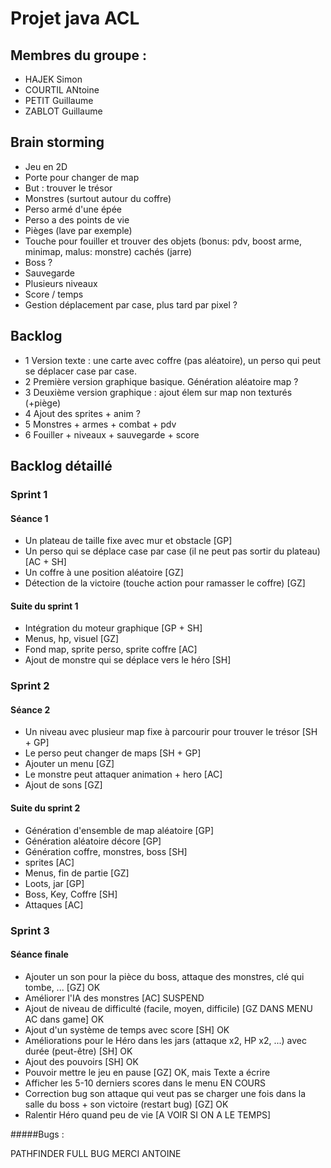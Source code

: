 # Projet java ACL

## Membres du groupe :
* HAJEK Simon
* COURTIL ANtoine
* PETIT Guillaume
* ZABLOT Guillaume

## Brain storming
* Jeu en 2D
* Porte pour changer de map
* But : trouver le trésor
* Monstres (surtout autour du coffre)
* Perso armé d'une épée
* Perso a des points de vie
* Pièges (lave par exemple)
* Touche pour fouiller et trouver des objets (bonus: pdv, boost arme, minimap, malus: monstre) cachés (jarre)
* Boss ?
* Sauvegarde
* Plusieurs niveaux
* Score / temps
* Gestion déplacement par case, plus tard par pixel ?

## Backlog
* 1 Version texte : une carte avec coffre (pas aléatoire), un perso qui peut se déplacer case par case.
* 2 Première version graphique basique. Génération aléatoire map ?
* 3 Deuxième version graphique : ajout élem sur map non texturés (+piège)
* 4 Ajout des sprites + anim ?
* 5 Monstres + armes + combat + pdv
* 6 Fouiller + niveaux + sauvegarde + score
 

## Backlog détaillé

### Sprint 1

#### Séance 1

* Un plateau de taille fixe avec mur et obstacle [GP]
* Un perso qui se déplace case par case (il ne peut pas sortir du plateau) [AC + SH]
* Un coffre à une position aléatoire [GZ]
* Détection de la victoire (touche action pour ramasser le coffre) [GZ]

#### Suite du sprint 1

* Intégration du moteur graphique [GP + SH]
* Menus, hp, visuel [GZ]
* Fond map, sprite perso, sprite coffre [AC]
* Ajout de monstre qui se déplace vers le héro [SH]

### Sprint 2

#### Séance 2

* Un niveau avec plusieur map fixe à parcourir pour trouver le trésor [SH + GP]
* Le perso peut changer de maps [SH + GP]
* Ajouter un menu [GZ]
* Le monstre peut attaquer animation + hero [AC]
* Ajout de sons [GZ]

#### Suite du sprint 2

* Génération d'ensemble de map aléatoire [GP]
* Génération aléatoire décore [GP]
* Génération coffre, monstres, boss [SH]
* sprites [AC]
* Menus, fin de partie [GZ]
* Loots, jar [GP]
* Boss, Key, Coffre [SH]
* Attaques [AC]


### Sprint 3

#### Séance finale

* Ajouter un son pour la pièce du boss, attaque des monstres, clé qui tombe, ... [GZ] OK
* Améliorer l'IA des monstres [AC] SUSPEND
* Ajout de niveau de difficulté (facile, moyen, difficile) [GZ DANS MENU AC dans game] OK
* Ajout d'un système de temps avec score [SH] OK
* Améliorations pour le Héro dans les jars (attaque x2, HP x2, ...)
  avec durée (peut-être) [SH] OK
* Ajout des pouvoirs [SH] OK
* Pouvoir mettre le jeu en pause [GZ] OK, mais Texte a écrire
* Afficher les 5-10 derniers scores dans le menu EN COURS
* Correction bug son attaque qui veut pas se charger une fois dans la salle
  du boss + son victoire (restart bug) [GZ] OK
* Ralentir Héro quand peu de vie [A VOIR SI ON A LE TEMPS]

#####Bugs :

PATHFINDER FULL BUG MERCI ANTOINE

